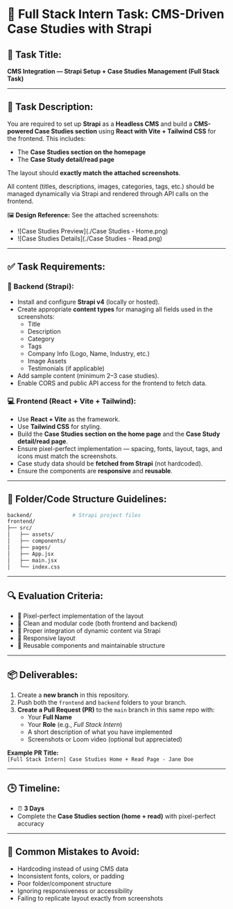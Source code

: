 # 🚀 Full Stack Intern Task: CMS-Driven Case Studies with Strapi

## 📌 Task Title:
**CMS Integration — Strapi Setup + Case Studies Management (Full Stack Task)**

---

## 📝 Task Description:
You are required to set up **Strapi** as a **Headless CMS** and build a **CMS-powered Case Studies section** using **React with Vite + Tailwind CSS** for the frontend. This includes:

- The **Case Studies section on the homepage**
- The **Case Study detail/read page**

The layout should **exactly match the attached screenshots**.

All content (titles, descriptions, images, categories, tags, etc.) should be managed dynamically via Strapi and rendered through API calls on the frontend.

🖼️ **Design Reference:** See the attached screenshots:
- ![Case Studies Preview](./Case Studies - Home.png)
- ![Case Studies Details](./Case Studies - Read.png)

---

## ✅ Task Requirements:

### 🔧 Backend (Strapi):
- Install and configure **Strapi v4** (locally or hosted).
- Create appropriate **content types** for managing all fields used in the screenshots:
  - Title
  - Description
  - Category
  - Tags
  - Company Info (Logo, Name, Industry, etc.)
  - Image Assets
  - Testimonials (if applicable)
- Add sample content (minimum 2–3 case studies).
- Enable CORS and public API access for the frontend to fetch data.

### 💻 Frontend (React + Vite + Tailwind):
- Use **React + Vite** as the framework.
- Use **Tailwind CSS** for styling.
- Build the **Case Studies section on the home page** and the **Case Study detail/read page**.
- Ensure pixel-perfect implementation — spacing, fonts, layout, tags, and icons must match the screenshots.
- Case study data should be **fetched from Strapi** (not hardcoded).
- Ensure the components are **responsive** and **reusable**.

---

## 📁 Folder/Code Structure Guidelines:
```bash
backend/             # Strapi project files
frontend/
├── src/
│   ├── assets/
│   ├── components/
│   ├── pages/
│   ├── App.jsx
│   ├── main.jsx
│   └── index.css
```

---

## 🔍 Evaluation Criteria:
- 🔹 Pixel-perfect implementation of the layout
- 🔹 Clean and modular code (both frontend and backend)
- 🔹 Proper integration of dynamic content via Strapi
- 🔹 Responsive layout
- 🔹 Reusable components and maintainable structure

---

## 📦 Deliverables:
1. Create a **new branch** in this repository.
2. Push both the `frontend` and `backend` folders to your branch.
3. **Create a Pull Request (PR)** to the `main` branch in this same repo with:
   - Your **Full Name**
   - Your **Role** (e.g., *Full Stack Intern*)
   - A short description of what you have implemented
   - Screenshots or Loom video (optional but appreciated)

**Example PR Title:**  
`[Full Stack Intern] Case Studies Home + Read Page - Jane Doe`

---

## 🕒 Timeline:
- ⏰ **3 Days**
- Complete the **Case Studies section (home + read)** with pixel-perfect accuracy

---

## 🚫 Common Mistakes to Avoid:
- Hardcoding instead of using CMS data
- Inconsistent fonts, colors, or padding
- Poor folder/component structure
- Ignoring responsiveness or accessibility
- Failing to replicate layout exactly from screenshots

